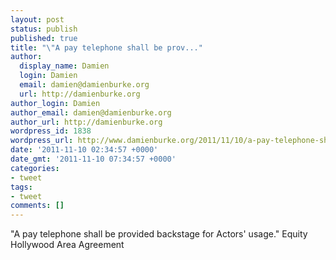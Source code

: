 ```yaml
---
layout: post
status: publish
published: true
title: "\"A pay telephone shall be prov..."
author:
  display_name: Damien
  login: Damien
  email: damien@damienburke.org
  url: http://damienburke.org
author_login: Damien
author_email: damien@damienburke.org
author_url: http://damienburke.org
wordpress_id: 1838
wordpress_url: http://www.damienburke.org/2011/11/10/a-pay-telephone-shall-be-prov/
date: '2011-11-10 02:34:57 +0000'
date_gmt: '2011-11-10 07:34:57 +0000'
categories:
- tweet
tags:
- tweet
comments: []
---
```

<p>"A pay telephone shall be provided backstage for Actors' usage." Equity Hollywood Area Agreement</p>
